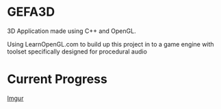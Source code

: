 #   GEFA3D

3D Application made using C++ and OpenGL.

Using LearnOpenGL.com to build up this project in to a game engine with toolset specifically designed for procedural audio

# Current Progress

[Imgur](https://i.imgur.com/Lv711vQ.gifv)